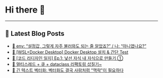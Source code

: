 # Hi there 👋
---
## 📕 Latest Blog Posts
- [📖   env: &ldquo;설정값, 그렇게 자주 불러와도 되는 줄 알았죠?&rdquo; / 나: &ldquo;아니였나요?&rdquo;](https://honge1122.tistory.com/129)
- [📖  [WSL+Docker Desktop] Docker Desktop 설치 &amp; 간단 Test](https://honge1122.tistory.com/128)
- [📖 [코드 리디자인 일지] Ep.1: 낯선 자식 내 자식으로 만들기 ①](https://honge1122.tistory.com/127)
- [📖 멀티스레드 + 큐 + dataclass 리팩토링 삽질기~](https://honge1122.tistory.com/126)
- [📖   긴 텍스트 벡터화: 벡터화도 결국 사람처럼 &quot;맥락&quot;이 필요하다](https://honge1122.tistory.com/125)
